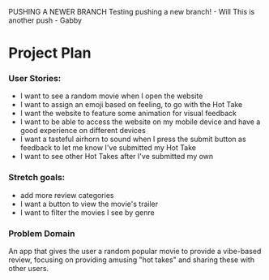 PUSHING A NEWER BRANCH
Testing pushing a new branch! - Will
This is another push - Gabby

# Project Plan

### User Stories:

- I want to see a random movie when I open the website
- I want to assign an emoji based on feeling, to go with the Hot Take
- I want the website to feature some animation for visual feedback
- I want to be able to access the website on my mobile device and have
  a good experience on different devices
- I want a tasteful airhorn to sound when I press the submit button as
  feedback to let me know I've submitted my Hot Take
- I want to see other Hot Takes after I've submitted my own

### Stretch goals:

- add more review categories
- I want a button to view the movie's trailer
- I want to filter the movies I see by genre

### Problem Domain

An app that gives the user a random popular movie to provide a vibe-based review, focusing on providing amusing "hot takes" and sharing these with other users.

